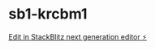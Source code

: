 # sb1-krcbm1

[Edit in StackBlitz next generation editor ⚡️](https://stackblitz.com/~/github.com/kazukiokuwa/sb1-krcbm1)